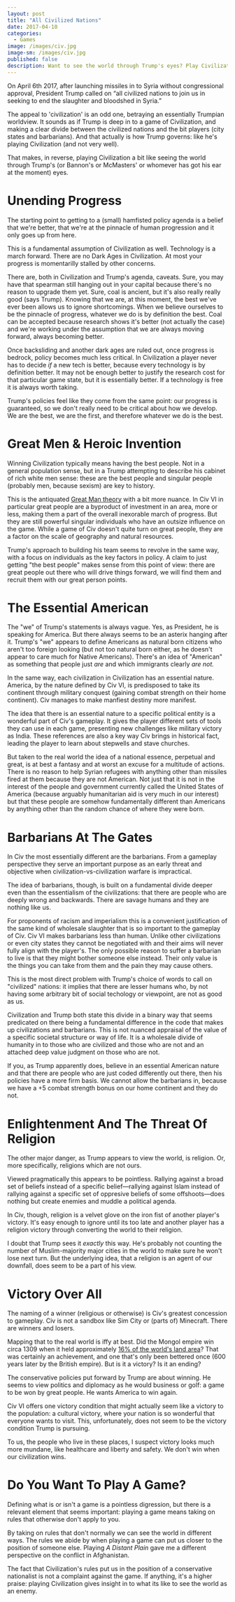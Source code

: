 ```yaml
---
layout: post
title: "All Civilized Nations"
date: 2017-04-10
categories:
  - Games
image: /images/civ.jpg
image-sm: /images/civ.jpg
published: false
description: Want to see the world through Trump's eyes? Play Civilization.
---
```


On April 6th 2017, after launching missiles in to Syria without congressional approval, President Trump called on “all civilized nations to join us in seeking to end the slaughter and bloodshed in Syria.”

The appeal to 'civilization' is an odd one, betraying an essentially Trumpian worldview. It sounds as if Trump is deep in to a game of Civilization, and making a clear divide between the civilized nations and the bit players (city states and barbarians). And that actually is how Trump governs: like he's playing Civilization (and not very well).

That makes, in reverse, playing Civilization a bit like seeing the world through Trump's (or Bannon's or McMasters' or whomever has got his ear at the moment) eyes.

# Unending Progress

The starting point to getting to a (small) hamfisted policy agenda is a belief that we're better, that we're at the pinnacle of human progression and it only goes up from here.

This is a fundamental assumption of Civilization as well. Technology is a march forward. There are no Dark Ages in Civilization. At most your progress is momentarilly stalled by other concerns.

There are, both in Civilization and Trump's agenda, caveats. Sure, you may have that spearman still hanging out in your capital because there's no reason to upgrade them yet. Sure, coal is ancient, but it's also really really good (says Trump). Knowing that we are, at this moment, the best we've ever been allows us to ignore shortcomings. When we believe ourselves to be the pinnacle of progress, whatever we do is by definition the best. Coal can be accepted because research shows it's better (not actually the case) and we're working under the assumption that we are always moving forward, always becoming better.

Once backsliding and another dark ages are ruled out, once progress is bedrock, policy becomes much less critical. In Civilization a player never has to decide _if_ a new tech is better, because every technology is by definition better. It may not be enough better to justify the research cost for that particular game state, but it is essentially better. If a technology is free it is always worth taking.

Trump's policies feel like they come from the same point: our progress is guaranteed, so we don't really need to be critical about how we develop. We are the best, we are the first, and therefore whatever we do is the best.

# Great Men & Heroic Invention

Winning Civilization typically means having the best people. Not in a general population sense, but in a Trump attempting to describe his cabinet of rich white men sense: these are the best people and singular people (probably men, because sexism) are key to history.

This is the antiquated [Great Man theory](https://en.wikipedia.org/wiki/Great_Man_theory) with a bit more nuance. In Civ VI in particular great people are a byproduct of investment in an area, more or less, making them a part of the overall inexorable march of progress. But they are still powerful singular individuals who have an outsize influence on the game. While a game of Civ doesn't quite turn on great people, they are a factor on the scale of geography and natural resources.

Trump's approach to building his team seems to revolve in the same way, with a focus on individuals as the key factors in policy. A claim to just getting "the best people" makes sense from this point of view: there are great people out there who will drive things forward, we will find them and recruit them with our great person points.

# The Essential American

The "we" of Trump's statements is always vague. Yes, as President, he is speaking for America. But there always seems to be an asterix hanging after it. Trump's "we" appears to define Americans as natural born citizens who aren't too foreign looking (but not too natural born either, as he doesn't appear to care much for Native Americans). There's an idea of "American" as something that people just _are_ and which immigrants clearly _are not._

In the same way, each civilization in Civilization has an essential nature. America, by the nature defined by Civ VI, is predisposed to take its continent through military conquest (gaining combat strength on their home continent). Civ manages to make manfiest destiny more manifest.

The idea that there is an essential nature to a specific political entity is a wonderful part of Civ's gameplay. It gives the player different sets of tools they can use in each game, presenting new challenges like military victory as India. These references are also a key way Civ brings in historical fact, leading the player to learn about stepwells and stave churches.

But taken to the real world the idea of a national essence, perpetual and great, is at best a fantasy and at worst an excuse for a multitude of actions. There is no reason to help Syrian refugees with anything other than missiles fired at them because they are not American. Not just that it is not in the interest of the people and government currently called the United States of America (because arguably humanitarian aid is very much in our interest) but that these people are somehow fundamentally different than Americans by anything other than the random chance of where they were born.

# Barbarians At The Gates

In Civ the most essentially different are the barbarians. From a gameplay perspective they serve an important purpose as an early threat and objective when civilization-vs-civilization warfare is impractical.

The idea of barbarians, though, is built on a fundamental divide deeper even than the essentialism of the civilizations: that there are people who are deeply wrong and backwards. There are savage humans and they are nothing like us.

For proponents of racism and imperialism this is a convenient justification of the same kind of wholesale slaughter that is so important to the gameplay of Civ. Civ VI makes barbarians less than human. Unlike other civilizations or even city states they cannot be negotiated with and their aims will never fully align with the player's. The only possible reason to suffer a barbarian to live is that they might bother someone else instead. Their only value is the things you can take from them and the pain they may cause others.

This is the most direct problem with Trump's choice of words to call on "civilized" nations: it implies that there are lesser humans who, by not having some arbitrary bit of social techology or viewpoint, are not as good as us.

Civilization and Trump both state this divide in a binary way that seems predicated on there being a fundamental difference in the code that makes up civilizations and barbarians. This is not nuanced appraisal of the value of a specific societal structure or way of life. It is a wholesale divide of humanity in to those who are civilized and those who are not and an attached deep value judgment on those who are not.

If you, as Trump apparently does, believe in an essential American nature and that there are people who are just coded differently out there, then his policies have a more firm basis. We cannot allow the barbarians in, because we have a +5 combat strength bonus on our home continent and they do not.

# Enlightenment And The Threat Of Religion

The other major danger, as Trump appears to view the world, is religion. Or, more specifically, religions which are not ours.

Viewed pragmatically this appears to be pointless. Rallying against a broad set of beliefs instead of a specific belief—rallying against Islam instead of rallying against a specific set of oppresive beliefs of some offshoots—does nothing but create enemies and muddle a political agenda.

In Civ, though, religion is a velvet glove on the iron fist of another player's victory. It's easy enough to ignore until its too late and another player has a religion victory through converting the world to their religion.

I doubt that Trump sees it _exactly_ this way. He's probably not counting the number of Muslim-majority major cities in the world to make sure he won't lose next turn. But the underlying idea, that a religion is an agent of our downfall, does seem to be a part of his view.

# Victory Over All

The naming of a winner (religious or otherwise) is Civ's greatest concession to gameplay. Civ is not a sandbox like Sim City or (parts of) Minecraft. There are winners and losers.

Mapping that to the real world is iffy at best. Did the Mongol empire win circa 1309 when it held approximately [16% of the world's land area](https://www.jstor.org/stable/2600793)? That was certainly an achievement, and one that's only been bettered once (600 years later by the British empire). But is it a victory? Is it an ending?

The conservative policies put forward by Trump are about winning. He seems to view politics and diplomacy as he would business or golf: a game to be won by great people. He wants America to win again.

Civ VI offers one victory condition that might actually seem like a victory to the population: a cultural victory, where your nation is so wonderful that everyone wants to visit. This, unfortunately, does not seem to be the victory condition Trump is pursuing.

To us, the people who live in these places, I suspect victory looks much more mundane, like healthcare and liberty and safety. We don't win when our civilization wins.

# Do You Want To Play A Game?

Defining what is or isn't a game is a pointless digression, but there is a relevant element that seems important: playing a game means taking on rules that otherwise don't apply to you.

By taking on rules that don't normally we can see the world in different ways. The rules we abide by when playing a game can put us closer to the position of someone else. Playing _A Distant Plain_ gave me a different perspective on the conflict in Afghanistan.

The fact that Civilization's rules put us in the position of a conservative nationalist is not a complaint against the game. If anything, it's a higher praise: playing Civilization gives insight in to what its like to see the world as an enemy.
